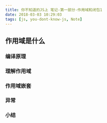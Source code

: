 ```yaml
---
title: 你不知道的JS上 笔记-第一部分-作用域和闭包1
date: 2018-03-03 10:29:03
tags: [js, you-dont-know-js, Note]
---
```


## 作用域是什么



### 编译原理



### 理解作用域

### 作用域嵌套

### 异常

### 小结